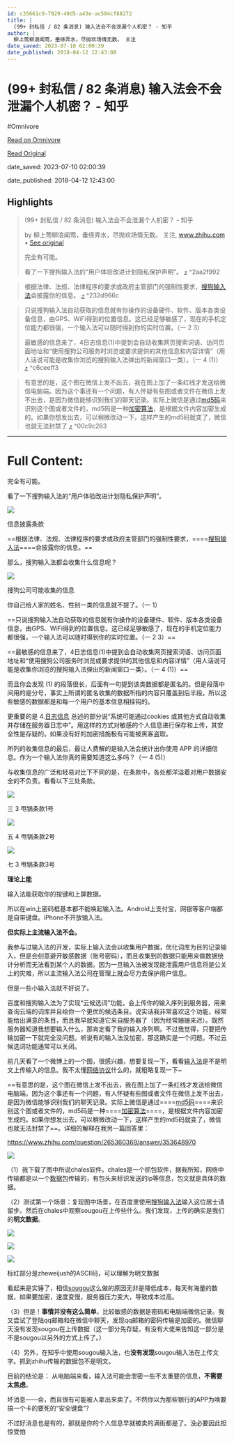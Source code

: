 ```yaml
---
id: c35661c0-7929-49d5-a43e-ac504cf88272
title: |
  (99+ 封私信 / 82 条消息) 输入法会不会泄漏个人机密？ - 知乎
author: |
  柳上莺柳浪闻莺，垂绦弄水，尽抛欢场情无数。​ 关注
date_saved: 2023-07-10 02:00:39
date_published: 2018-04-12 12:43:00
---
```


# (99+ 封私信 / 82 条消息) 输入法会不会泄漏个人机密？ - 知乎
#Omnivore

[Read on Omnivore](https://omnivore.app/me/99-82-1893e634149)

[Read Original](https://www.zhihu.com/question/24454612)

date_saved: 2023-07-10 02:00:39

date_published: 2018-04-12 12:43:00

## Highlights

> (99+ 封私信 / 82 条消息) 输入法会不会泄漏个人机密？ - 知乎
> 
> by 柳上莺柳浪闻莺，垂绦弄水，尽抛欢场情无数。​ 关注, www.zhihu.com • [See original](https://www.zhihu.com/question/24454612)
> 
> 完全有可能。
> 
> 看了一下搜狗输入法的“用户体验改进计划隐私保护声明”。 [⤴️](https://omnivore.app/me/99-82-1893e634149#2aa2f992-3dd4-4f43-9c76-1da5d2ef563f)  ^2aa2f992

> 根据法律、法规、法律程序的要求或政府主管部门的强制性要求，[搜狗输入法](https://www.zhihu.com/search?q=%E6%90%9C%E7%8B%97%E8%BE%93%E5%85%A5%E6%B3%95&amp;search%5Fsource=Entity&amp;hybrid%5Fsearch%5Fsource=Entity&amp;hybrid%5Fsearch%5Fextra=%7B%22sourceType%22%3A%22answer%22%2C%22sourceId%22%3A365093131%7D)会披露你的信息。 [⤴️](https://omnivore.app/me/99-82-1893e634149#232d966c-40cc-4556-b98e-b6d78b17833e)  ^232d966c

> 只说搜狗输入法自动获取的信息就有你操作的设备硬件、软件、版本各类设备信息，由GPS、WiFi得到的位置信息。这已经足够敏感了，现在的手机定位能力都很强，一个输入法可以随时得到你的实时位置。（一 2 3）
> 
> 最敏感的信息来了，4日志信息(1)中提到会自动收集网页搜索词语、访问页面地址和“使用搜狗公司服务时浏览或要求提供的其他信息和内容详情”（用人话说可能是收集你浏览的搜狗输入法弹出的新闻窗口一类）。（一 4 (1)） [⤴️](https://omnivore.app/me/99-82-1893e634149#c6ceeff3-52bf-488b-b518-97c6eccc9179)  ^c6ceeff3

> 有意思的是，这个图在微信上发不出去，我在图上加了一条红线才发送给微信电脑端。因为这个事还有一个问题，有人怀疑有些图或者文件在微信上发不出去，是因为微信能够识别我们的聊天记录。实际上微信是通过[md5码](https://www.zhihu.com/search?q=md5%E7%A0%81&amp;search%5Fsource=Entity&amp;hybrid%5Fsearch%5Fsource=Entity&amp;hybrid%5Fsearch%5Fextra=%7B%22sourceType%22%3A%22answer%22%2C%22sourceId%22%3A718774684%7D)来识别这个图或者文件的，md5码是一种[加密算法](https://www.zhihu.com/search?q=%E5%8A%A0%E5%AF%86%E7%AE%97%E6%B3%95&amp;search%5Fsource=Entity&amp;hybrid%5Fsearch%5Fsource=Entity&amp;hybrid%5Fsearch%5Fextra=%7B%22sourceType%22%3A%22answer%22%2C%22sourceId%22%3A718774684%7D)，是根据文件内容加密生成的。如果你想发出去，可以稍微改动一下，这样产生的md5码就变了，微信也就无法封禁了 [⤴️](https://omnivore.app/me/99-82-1893e634149#00c9c263-63fa-49e4-990b-c0df9bc328d7)  ^00c9c263


--- 

# Full Content: 

完全有可能。

看了一下搜狗输入法的“用户体验改进计划隐私保护声明”。

![](https://proxy-prod.omnivore-image-cache.app/1220x380,sRm6oU9or2KnwGPplonwBTiry47y0p5AzfHkeok9pkzk/https://pica.zhimg.com/50/v2-3cd781e8e214e7068bb04b9db4bf7cfb_720w.jpg?source=1940ef5c)

信息披露条款

==根据法律、法规、法律程序的要求或政府主管部门的强制性要求，====[搜狗输入法](https://www.zhihu.com/search?q=%E6%90%9C%E7%8B%97%E8%BE%93%E5%85%A5%E6%B3%95&search%5Fsource=Entity&hybrid%5Fsearch%5Fsource=Entity&hybrid%5Fsearch%5Fextra=%7B%22sourceType%22%3A%22answer%22%2C%22sourceId%22%3A365093131%7D)====会披露你的信息。==

那么，搜狗输入法都会收集什么信息呢？

![](https://proxy-prod.omnivore-image-cache.app/1226x1398,sG6u_-3PLNcH3lWA8ms1h_kf-KASB00GE5s3N5ZYO9go/https://picx.zhimg.com/50/v2-5760044f464adcdd7f0a611a8a7bf360_720w.jpg?source=1940ef5c)

搜狗公司可能收集的信息

你自己给人家的姓名、性别一类的信息就不提了。（一 1）

==只说搜狗输入法自动获取的信息就有你操作的设备硬件、软件、版本各类设备信息，由GPS、WiFi得到的位置信息。这已经足够敏感了，现在的手机定位能力都很强，一个输入法可以随时得到你的实时位置。（一 2 3）==

==最敏感的信息来了，4日志信息(1)中提到会自动收集网页搜索词语、访问页面地址和“使用搜狗公司服务时浏览或要求提供的其他信息和内容详情”（用人话说可能是收集你浏览的搜狗输入法弹出的新闻窗口一类）。（一 4 (1)）==

而且你会发现 (1) 的段落很长，后面有一句提到该类数据都是匿名的。但是段落中间用的是分号，事实上所谓的匿名收集的数据所指的内容只覆盖到后半段。所以这些敏感的数据都是和每一个用户的基本信息相挂钩的。

更重要的是 4.[日志信息](https://www.zhihu.com/search?q=%E6%97%A5%E5%BF%97%E4%BF%A1%E6%81%AF&search%5Fsource=Entity&hybrid%5Fsearch%5Fsource=Entity&hybrid%5Fsearch%5Fextra=%7B%22sourceType%22%3A%22answer%22%2C%22sourceId%22%3A365093131%7D) 总述的部分说“系统可能通过cookies 或其他方式自动收集并存储在服务器日志中”。用这样的方式对敏感的个人信息进行保存和上传，其安全性是存疑的。如果没有好的加密措施极有可能被黑客盗取。

所列的收集信息的最后，最让人费解的是输入法会统计出你使用 APP 的详细信息。作为一个输入法你真的需要知道这么多吗？（一 4 (5)）

与收集信息的广泛和轻易对比下不同的是，在条款中，各处都洋溢着对用户数据安全的不负责。看看以下三处条款。

![](https://proxy-prod.omnivore-image-cache.app/1234x376,so22YYMdelG0Y9cCjz2OyB2Ozun3RjBTI3KVVLuH4hBY/https://picx.zhimg.com/50/v2-9cc1a12a515c66e8438118b0ed0e6b9f_720w.jpg?source=1940ef5c)

三 3 甩锅条款1号

![](https://proxy-prod.omnivore-image-cache.app/1226x596,sep3FMOZUxEpgFylXyxKxqlmKATNVScxkqWvmeGMUfa8/https://pica.zhimg.com/50/v2-e493409ffeacfbb0ac1b8aa945a92a7c_720w.jpg?source=1940ef5c)

五 4 甩锅条款2号

![](https://proxy-prod.omnivore-image-cache.app/1232x454,sMwJufmDKg1CnbNEGHwevxvSlhjZNkrMGjwHqxYhg2jw/https://pic1.zhimg.com/50/v2-7e3aa7efc8b96d723cda690d424c1931_720w.jpg?source=1940ef5c)

七 3 甩锅条款3号

**理论上能**

输入法能获取你的按键和上屏数据。

所以在win上密码框基本都不能唤起输入法。Android上支付宝，网银等客户端都是自带键盘。iPhone不开放输入法。

**但实际上主流输入法不会。**

我参与过输入法的开发，实际上输入法会以收集用户数据，优化词库为目的记录输入，但是会刻意避开敏感数据（账号密码），而且收集到的数据只能用来做数据统计分析而无法看到某个人的数据。因为一旦输入法被发现能泄露用户信息将是公关上的灾难，所以主流输入法公司在管理上就会尽力去保护用户信息。

但是一些小输入法就不好说了。

百度和搜狗输入法为了实现“云候选词”功能，会上传你的输入序列到服务器，用来查询云端的词库并且给你一个更优的候选条目。说实话我非常喜欢这个功能，经常能给出满意的条目，而且我早就知道它来自服务器了（因为经常姗姗来迟）。既然服务器知道我想要输入什么，那肯定看了我的输入序列啊。不过我觉得，只要把传输加密一下就完全没问题。听说有的输入法没加密，那这确实是一个问题。不过云候选词功能通常可以关闭。

前几天看了一个微博上的一个图，很感兴趣，想要复现一下，看看[输入法](https://www.zhihu.com/search?q=%E8%BE%93%E5%85%A5%E6%B3%95&search%5Fsource=Entity&hybrid%5Fsearch%5Fsource=Entity&hybrid%5Fsearch%5Fextra=%7B%22sourceType%22%3A%22answer%22%2C%22sourceId%22%3A718774684%7D)是不是明文上传输入的信息。我不太懂[网络协议](https://www.zhihu.com/search?q=%E7%BD%91%E7%BB%9C%E5%8D%8F%E8%AE%AE&search%5Fsource=Entity&hybrid%5Fsearch%5Fsource=Entity&hybrid%5Fsearch%5Fextra=%7B%22sourceType%22%3A%22answer%22%2C%22sourceId%22%3A718774684%7D)什么的，就粗略复现一下\~

==有意思的是，这个图在微信上发不出去，我在图上加了一条红线才发送给微信电脑端。因为这个事还有一个问题，有人怀疑有些图或者文件在微信上发不出去，是因为微信能够识别我们的聊天记录。实际上微信是通过====[md5码](https://www.zhihu.com/search?q=md5%E7%A0%81&search%5Fsource=Entity&hybrid%5Fsearch%5Fsource=Entity&hybrid%5Fsearch%5Fextra=%7B%22sourceType%22%3A%22answer%22%2C%22sourceId%22%3A718774684%7D)====来识别这个图或者文件的，md5码是一种====[加密算法](https://www.zhihu.com/search?q=%E5%8A%A0%E5%AF%86%E7%AE%97%E6%B3%95&search%5Fsource=Entity&hybrid%5Fsearch%5Fsource=Entity&hybrid%5Fsearch%5Fextra=%7B%22sourceType%22%3A%22answer%22%2C%22sourceId%22%3A718774684%7D)====，是根据文件内容加密生成的。如果你想发出去，可以稍微改动一下，这样产生的md5码就变了，微信也就无法封禁了==。详细的解释在我另一篇回答里：

<https://www.zhihu.com/question/265360369/answer/353648970>

![](https://proxy-prod.omnivore-image-cache.app/612x2048,ssSUWlkrXoW8rvFxCzberMuNus48UiMkP2mexbqW5ss0/https://picx.zhimg.com/50/v2-ffb3fae02abc1fc2e5ad5f7dc635be72_720w.jpg?source=1940ef5c)

（1）我下载了图中所说chales软件。chales是一个抓包软件，据我所知，网络中传输都是以一个[数据包](https://www.zhihu.com/search?q=%E6%95%B0%E6%8D%AE%E5%8C%85&search%5Fsource=Entity&hybrid%5Fsearch%5Fsource=Entity&hybrid%5Fsearch%5Fextra=%7B%22sourceType%22%3A%22answer%22%2C%22sourceId%22%3A718774684%7D)传输的，有包头来标识发送的ip等信息，包文就是具体的数据。

（2）测试第一个场景：复现图中场景，在百度里使用[搜狗输入法](https://www.zhihu.com/search?q=%E6%90%9C%E7%8B%97%E8%BE%93%E5%85%A5%E6%B3%95&search%5Fsource=Entity&hybrid%5Fsearch%5Fsource=Entity&hybrid%5Fsearch%5Fextra=%7B%22sourceType%22%3A%22answer%22%2C%22sourceId%22%3A718774684%7D)输入这位居士请留步。然后在chales中观察sougou在上传些什么。我们发现，上传的确实是我们的**明文数据**。

![](https://proxy-prod.omnivore-image-cache.app/796x324,sNyACg6OB-36CeDWtPFbV7GXL4Zr5Ml909Ac_TJFdt10/https://pica.zhimg.com/50/v2-3f857f5c367127731a5b074fe7601e66_720w.jpg?source=1940ef5c)

![](https://proxy-prod.omnivore-image-cache.app/980x294,sisZowXv3DmRTMHNj5USVN8r0-eslJovnZfoEIVXIKIk/https://picx.zhimg.com/50/v2-6565edc7ab33a709a3a420f7edd0dfbd_720w.jpg?source=1940ef5c)

![](https://proxy-prod.omnivore-image-cache.app/473x301,syzqxzFuphAQW-czmP8WtOIBPBL1a5jAyRitdPDEGdEE/https://pic1.zhimg.com/50/v2-795c9221dc1488639421c3ed26f82dcf_720w.jpg?source=1940ef5c)

标红部分是zheweijush的ASCII码，可以理解为明文数据

看起来是实锤了，相信[sougou](https://www.zhihu.com/search?q=sougou&search%5Fsource=Entity&hybrid%5Fsearch%5Fsource=Entity&hybrid%5Fsearch%5Fextra=%7B%22sourceType%22%3A%22answer%22%2C%22sourceId%22%3A718774684%7D)这么做的原因无非是降低成本，每天有海量的数据，如果要加密，速度变慢，服务器压力变大，导致成本过高。

（3）但是！**事情并没有这么简单**，比较敏感的数据是密码和电脑端微信记录。我又尝试了登陆qq邮箱和在微信中聊天，发现qq邮箱的密码传输是加密的。微信聊天没有发现sougou在上传数据（这一部分先存疑，有没有大佬来告知这一部分是不是sougou以另外的方式上传了。）

（4）另外，在知乎中使用sougou输入法，也**没有发现**sougou输入法在上传文字。抓到zhihu传输的数据包不是明文。

目前的结论是： 从电脑端来看，输入法可能会泄密一些不太重要的信息，**不需要太焦虑**。

坏消息——会，而且很有可能被人拿出来卖了。不然你以为那些银行的APP为啥要搞一个卡的要死的“安全键盘”?

不过好消息也是有的，那就是你的个人信息早就被卖的满街都是了。没必要因此担惊受怕

